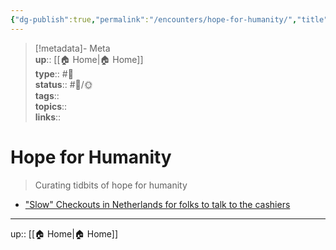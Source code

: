 ```yaml
---
{"dg-publish":true,"permalink":"/encounters/hope-for-humanity/","title":"Hope for Humanity","tags":["📝","📝/🌞"]}
---
```



> [!metadata]- Meta  
> **up**:: [[🏠 Home\|🏠 Home]]  
> **type**:: #📝  
> **status**:: #📝/🌞  
> **tags**::  
> **topics**::  
> **links**::

# Hope for Humanity

> Curating tidbits of hope for humanity

- ["Slow" Checkouts in Netherlands for folks to talk to the cashiers](https://twitter.com/calltoactivism/status/1678570202617847810?s=46&t=ltXPd0UXMbjM40a6oiE7aQ)

---
up:: [[🏠 Home\|🏠 Home]]

